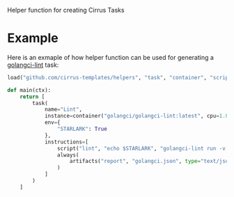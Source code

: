 Helper function for creating Cirrus Tasks

# Example

Here is an exmaple of how helper function can be used for generating a [golangci-lint](https://github.com/golangci/golangci-lint) task:

```python
load("github.com/cirrus-templates/helpers", "task", "container", "script", "always", "artifacts")

def main(ctx):
    return [
        task(
            name="Lint",
            instance=container("golangci/golangci-lint:latest", cpu=1.0, memory=512),
            env={
                "STARLARK": True
            },
            instructions=[
                script("lint", "echo $STARLARK", "golangci-lint run -v --out-format json > golangci.json"),
                always(
                    artifacts("report", "golangci.json", type="text/json", format="golangci")
                )
            ]
        )
    ]
```
